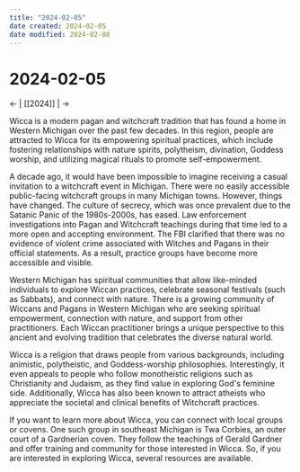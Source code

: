 ```yaml
---
title: "2024-02-05"
date created: 2024-02-05
date modified: 2024-02-08
---
```


# 2024-02-05

← | [[2024]] | →

Wicca is a modern pagan and witchcraft tradition that has found a home in Western Michigan over the past few decades. In this region, people are attracted to Wicca for its empowering spiritual practices, which include fostering relationships with nature spirits, polytheism, divination, Goddess worship, and utilizing magical rituals to promote self-empowerment.

A decade ago, it would have been impossible to imagine receiving a casual invitation to a witchcraft event in Michigan. There were no easily accessible public-facing witchcraft groups in many Michigan towns. However, things have changed. The culture of secrecy, which was once prevalent due to the Satanic Panic of the 1980s-2000s, has eased. Law enforcement investigations into Pagan and Witchcraft teachings during that time led to a more open and accepting environment. The FBI clarified that there was no evidence of violent crime associated with Witches and Pagans in their official statements. As a result, practice groups have become more accessible and visible.

Western Michigan has spiritual communities that allow like-minded individuals to explore Wiccan practices, celebrate seasonal festivals (such as Sabbats), and connect with nature. There is a growing community of Wiccans and Pagans in Western Michigan who are seeking spiritual empowerment, connection with nature, and support from other practitioners. Each Wiccan practitioner brings a unique perspective to this ancient and evolving tradition that celebrates the diverse natural world.

Wicca is a religion that draws people from various backgrounds, including animistic, polytheistic, and Goddess-worship philosophies. Interestingly, it even appeals to people who follow monotheistic religions such as Christianity and Judaism, as they find value in exploring God's feminine side. Additionally, Wicca has also been known to attract atheists who appreciate the societal and clinical benefits of Witchcraft practices.

If you want to learn more about Wicca, you can connect with local groups or covens. One such group in southeast Michigan is Twa Corbies, an outer court of a Gardnerian coven. They follow the teachings of Gerald Gardner and offer training and community for those interested in Wicca. So, if you are interested in exploring Wicca, several resources are available.
